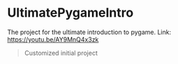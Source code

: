 # UltimatePygameIntro
The project for the ultimate introduction to pygame. Link: https://youtu.be/AY9MnQ4x3zk

> Customized initial project
